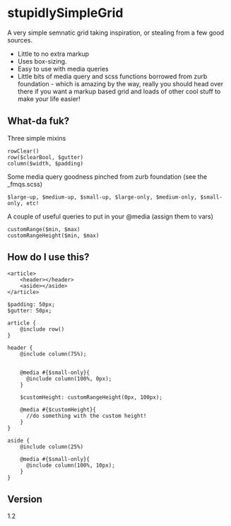 stupidlySimpleGrid
=========

A very simple semnatic grid taking inspiration, or stealing from a few good sources.

  - Little to no extra markup
  - Uses box-sizing.
  - Easy to use with media queries
  - Little bits of media query and scss functions borrowed from zurb foundation - which is amazing by the way, really you should head over there if you want a markup based grid and loads of other cool stuff to make your life easier!

What-da fuk?
----

Three simple mixins

```
rowClear()
row($clearBool, $gutter)
column($width, $padding)

```

Some media query goodness pinched from zurb foundation (see the _fmqs.scss)

```
$large-up, $medium-up, $small-up, $large-only, $medium-only, $small-only, etc!
```

A couple of useful queries to put in your @media (assign them to vars)

```
customRange($min, $max)
customRangeHeight($min, $max)
```

How do I use this?
----

```
<article>
    <header></header>
    <aside></aside>
</article>

$padding: 50px;
$gutter: 50px;

article {
    @include row()
}

header {
    @include column(75%);
    
    
    @media #{$small-only}{
      @include column(100%, 0px);
    }
    
    $customHeight: customRangeHeight(0px, 100px);
    
    @media #{$customHeight}{
      //do something with the custom height!
    }
}

aside {
    @include column(25%)
    
    @media #{$small-only}{
      @include column(100%, 10px);
    }
}

```


Version
----

1.2

